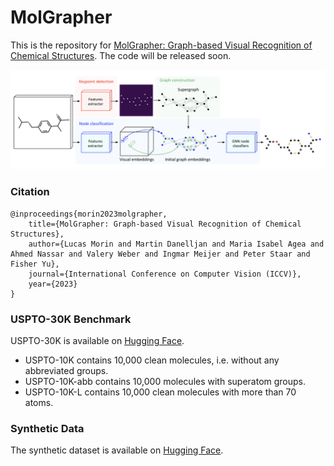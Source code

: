 # MolGrapher

This is the repository for [MolGrapher: Graph-based Visual Recognition of Chemical Structures](https://arxiv.org/abs/2308.12234).
The code will be released soon.

![MolGrapher](assets/model_architecture.png)

### Citation
```
@inproceedings{morin2023molgrapher,
    title={MolGrapher: Graph-based Visual Recognition of Chemical Structures}, 
    author={Lucas Morin and Martin Danelljan and Maria Isabel Agea and Ahmed Nassar and Valery Weber and Ingmar Meijer and Peter Staar and Fisher Yu},
    journal={International Conference on Computer Vision (ICCV)},
    year={2023}
}
```
### USPTO-30K Benchmark

USPTO-30K is available on [Hugging Face](https://huggingface.co/datasets/ds4sd/USPTO-30K).
- USPTO-10K contains 10,000 clean molecules, i.e. without any abbreviated groups. 
- USPTO-10K-abb contains 10,000 molecules with superatom groups.
- USPTO-10K-L contains 10,000 clean molecules with more than 70 atoms. 

### Synthetic Data

The synthetic dataset is available on [Hugging Face](https://huggingface.co/datasets/ds4sd/MolGrapher-Synthetic-300K).

